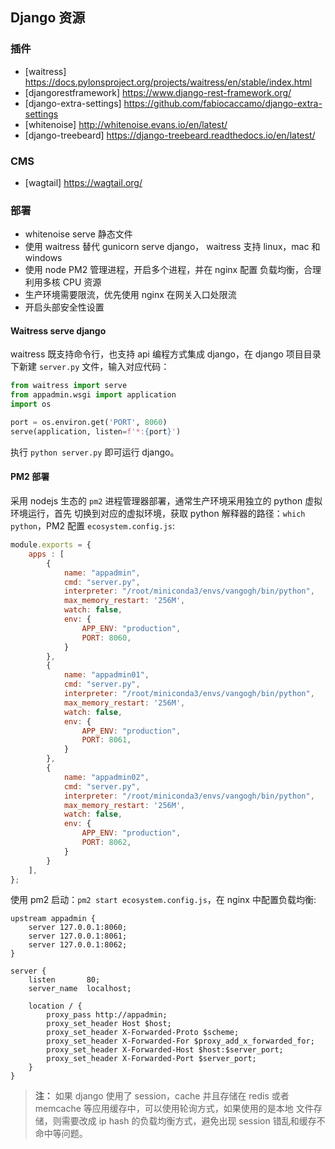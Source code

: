 ## Django 资源


### 插件

- [waitress] https://docs.pylonsproject.org/projects/waitress/en/stable/index.html
- [djangorestframework] https://www.django-rest-framework.org/
- [django-extra-settings] https://github.com/fabiocaccamo/django-extra-settings
- [whitenoise] http://whitenoise.evans.io/en/latest/
- [django-treebeard] https://django-treebeard.readthedocs.io/en/latest/

### CMS
- [wagtail] https://wagtail.org/
  
### 部署

- whitenoise serve 静态文件
- 使用 waitress 替代 gunicorn serve django， waitress 支持 linux，mac 和 windows
- 使用 node PM2 管理进程，开启多个进程，并在 nginx 配置 负载均衡，合理利用多核 CPU 资源
- 生产环境需要限流，优先使用 nginx 在网关入口处限流
- 开启头部安全性设置


#### Waitress serve django

waitress 既支持命令行，也支持 api 编程方式集成 django，在 django 项目目录下新建 `server.py` 文件，输入对应代码：

```python
from waitress import serve
from appadmin.wsgi import application
import os

port = os.environ.get('PORT', 8060)
serve(application, listen=f'*:{port}')
```

执行 `python server.py` 即可运行 django。

#### PM2 部署

采用 nodejs 生态的 `pm2` 进程管理器部署，通常生产环境采用独立的 python 虚拟环境运行，首先
切换到对应的虚拟环境，获取 python 解释器的路径：`which python`，PM2 配置 `ecosystem.config.js`:

```js
module.exports = {
    apps : [
        {
            name: "appadmin",
            cmd: "server.py",
            interpreter: "/root/miniconda3/envs/vangogh/bin/python",
            max_memory_restart: '256M',
            watch: false,
            env: {
                APP_ENV: "production",
                PORT: 8060,
            }
        },
        {
            name: "appadmin01",
            cmd: "server.py",
            interpreter: "/root/miniconda3/envs/vangogh/bin/python",
            max_memory_restart: '256M',
            watch: false,
            env: {
                APP_ENV: "production",
                PORT: 8061,
            }
        },
        {
            name: "appadmin02",
            cmd: "server.py",
            interpreter: "/root/miniconda3/envs/vangogh/bin/python",
            max_memory_restart: '256M',
            watch: false,
            env: {
                APP_ENV: "production",
                PORT: 8062,
            }
        }
    ],
};
```

使用 pm2 启动：`pm2 start ecosystem.config.js`，在 nginx 中配置负载均衡:

```nginx configuration
upstream appadmin {
    server 127.0.0.1:8060;
    server 127.0.0.1:8061;
    server 127.0.0.1:8062;
}

server {
    listen       80;
    server_name  localhost;

    location / {
        proxy_pass http://appadmin;
        proxy_set_header Host $host;
        proxy_set_header X-Forwarded-Proto $scheme;
        proxy_set_header X-Forwarded-For $proxy_add_x_forwarded_for;
        proxy_set_header X-Forwarded-Host $host:$server_port;
        proxy_set_header X-Forwarded-Port $server_port;
    }
}
```

> **注：** 如果 django 使用了 session，cache 并且存储在 redis 或者 memcache 等应用缓存中，可以使用轮询方式，如果使用的是本地
文件存储，则需要改成 ip hash 的负载均衡方式，避免出现 session 错乱和缓存不命中等问题。
